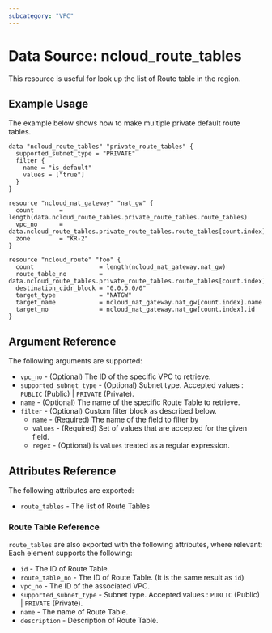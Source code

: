 ```yaml
---
subcategory: "VPC"
---
```



# Data Source: ncloud_route_tables

This resource is useful for look up the list of Route table in the region.

## Example Usage

The example below shows how to make multiple private default route tables.

```hcl
data "ncloud_route_tables" "private_route_tables" {
  supported_subnet_type = "PRIVATE"
  filter {
    name = "is_default"
    values = ["true"]
  }
}

resource "ncloud_nat_gateway" "nat_gw" {
  count       = length(data.ncloud_route_tables.private_route_tables.route_tables)
  vpc_no      = data.ncloud_route_tables.private_route_tables.route_tables[count.index].vpc_no
  zone        = "KR-2"
}

resource "ncloud_route" "foo" {
  count                  = length(ncloud_nat_gateway.nat_gw)
  route_table_no         = data.ncloud_route_tables.private_route_tables.route_tables[count.index].id
  destination_cidr_block = "0.0.0.0/0"
  target_type            = "NATGW"
  target_name            = ncloud_nat_gateway.nat_gw[count.index].name
  target_no              = ncloud_nat_gateway.nat_gw[count.index].id
}

```

## Argument Reference

The following arguments are supported:

* `vpc_no` - (Optional) The ID of the specific VPC to retrieve.
* `supported_subnet_type` - (Optional) Subnet type. Accepted values : `PUBLIC` (Public) | `PRIVATE` (Private). 
* `name` - (Optional) The name of the specific Route Table to retrieve.
* `filter` - (Optional) Custom filter block as described below.
  * `name` - (Required) The name of the field to filter by
  * `values` - (Required) Set of values that are accepted for the given field.
  * `regex` - (Optional) is `values` treated as a regular expression.

## Attributes Reference

The following attributes are exported:

* `route_tables` - The list of Route Tables

### Route Table Reference

`route_tables` are also exported with the following attributes, where relevant: Each element supports the following:

* `id` - The ID of Route Table.
* `route_table_no` - The ID of Route Table. (It is the same result as `id`)
* `vpc_no` - The ID of the associated VPC.
* `supported_subnet_type` - Subnet type. Accepted values : `PUBLIC` (Public) | `PRIVATE` (Private). 
* `name` - The name of Route Table.
* `description` - Description of Route Table.